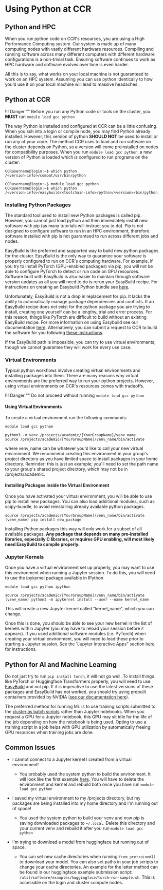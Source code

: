 # Using Python at CCR

## Python and HPC

When you run python code on CCR's resources, you are using a High Performance Computing system. Our system is made up of many computing nodes with vastly different hardware resources. Compiling and running software across many different computers with different hardware configurations is a non-trivial task. Ensuring software continues to work as HPC hardware and software evolves over time is even harder.

All this is to say, what works on your local machine is not guaranteed to work on an HPC system. Assuming you can use python identically to how you'd use it on your local machine will lead to massive headaches.

## Python at CCR

!!! Danger ""
    Before you run any Python code or tools on the cluster, you **MUST** run `module load gcc python`

The way Python is installed and configured at CCR can be a little confusing. When you ssh into a login or compile node, you may find Python already installed. However, this version of python **SHOULD NOT** be used to install or run any of your code. The method CCR uses to load and run software on the cluster depends on Python, so a version will come preinstalled on nodes for compatibility purposes. When you run `module load gcc python`, a new version of Python is loaded which _is_ configured to run programs on the cluster:

```
CCRusername@login:~$ which python
/<version-info>/compat/usr/bin/python 

CCRusername@login:~$ module load gcc python
CCRusername@login:~$ which python
/<version-info>/easybuild/<toolchain-info>/python/<version>/bin/python
```

### Installing Python Packages

The standard tool used to install new Python packages is called pip. However, you cannot just load python and then immediately install new software with pip (as many tutorials will instruct you to do). Pip is not designed to configure software to run in an HPC environment, therefore software installed with pip is not guaranteed to run across different jobs and nodes.

EasyBuild is the preferred and supported way to build new python packages for the cluster. EasyBuild is the only way to guarantee your software is properly configured to run on CCR's computing hardware. For example, if you try to install PyTorch (GPU-enabled packages) via pip, you will not be able to configure PyTorch to detect or run code on GPU resources. Software built with EasyBuild is also easier to maintain through software version updates as all you will need to do is rerun your EasyBuild recipe.  For instructions on creating an Easybuild Python bundle see [here](../software/modules.md#python).

Unfortunately, EasyBuild is not a drop in replacement for pip. It lacks the ability to automatically manage package dependencies and conflicts. If an EasyBuild recipe does not exist for the python package you are trying to install, creating one yourself can be a lengthy, trial and error process. For this reason, things like PyTorch are difficult to build without an existing EasyBuild recipe.  For more information on using Easybuild see our documentation [here](/howto/easybuild).  Alternatively, you can submit a request to CCR to build the software for you following [these instructions](../software/building.md#software-build-requests).  

If the EasyBuild path is impossible, you can try to use virtual environments, though we cannot guarantee they will work for every use case. 

### Virtual Environments

Typical python workflows involve creating virtual environments and installing packages into them. There are many reasons why virtual environments are the preferred way to run your python projects. However, using virtual environments on CCR's resources comes with tradeoffs.  

!!! Danger ""
    Do not proceed without running `module load gcc python`

#### Using Virtual Environments

To create a virtual environment run the following commands:

```
module load gcc python

python3 -m venv /projects/academic/[YourGroupName]/venv_name
source /projects/academic/[YourGroupName]/venv_name/bin/activate 
```

where venv_name can be whatever you'd like to call your new virtual environment. We recommend creating this environment in your group's project directory as you have limited space to install packages in your home directory. Reminder: this is just an example; you'll need to set the path name to your group's shared project directory, which may not be in /projects/academic.

#### Installing Packages inside the Virtual Environment

Once you have activated your virtual environment, you will be able to use pip to install new packages. You can also load additional modules, such as scipy-bundle, to avoid reinstalling already available python packages.
```
source /projects/academic/[YourGroupName]/venv_name/bin/activate
(venv_name) pip install new_package
```

Installing Python packages this way will only work for a subset of all available packages. **Any package that depends on many pre-installed libraries, especially C libraries, or requires GPU enabling, will most likely need EasyBuild to compile properly.**

### Jupyter Kernels

Once you have a virtual environment set up properly, you may want to use this environment when running a Jupyter session. To do this, you will need to use the ipykernel package available in IPython:

```
module load gcc python ipython

source /projects/academic/[YourGroupName]/venv_name/bin/activate
(venv_name) python3 -m ipykernel install --user --name kernel_name
```

This will create a new Jupyter kernel called "kernel_name", which you can change.  

Once this is done, you should be able to see your new kernel in the list of kernels within Jupyter (you may have to reload your session before it appears).  If you used additional software modules (i.e. PyTorch) when creating your virtual environment, you will need to load these prior to starting a Jupyter session.  See the "Jupyter Interactive Apps" section [here](../portals/ood.md#interactive-apps) for instructions.

## Python for AI and Machine Learning 

Do not just try to run `pip install torch`, it will not go well. To install things like PyTorch or Huggingface Transformers properly, you will need to use [EasyBuild](#installing-new-packages) and not pip. If it is imperative to use the latest versions of these packages and EasyBuild has not worked, you should try using prebuilt containers provided by NVIDIA ([see our documentation here](/howto/containerization)).

The preferred method for running ML is to use training scripts submitted to the [cluster as batch scripts](../hpc/jobs) rather than Jupyter notebooks. When you request a GPU for a Jupyter notebook, this GPU may sit idle for the life of the job depending on how the notebook is being used. Opting to use a training script in a job helps with GPU utilization by automatically freeing GPU resources when training jobs are done.

## Common Issues

- I cannot connect to a Jupyter kernel I created from a virtual environment!
    - You probably used the system python to build the environment. It will look like the first example [here](#python-at-ccr).  You will have to delete the environment and kernel and rebuild both once you have run `module load gcc python`

- I saved my virtual environment to my /projects directory, but my packages are being installed into my home directory and I'm running out of space!
    - You used the system python to build your venv and now pip is saving downloaded packages to `~/.local`. Delete this directory and your current venv and rebuild it after you run `module load gcc python`

- I'm trying to download a model from huggingface but running out of space.
    - You can set new cache directories when running `from_pretrained()` to download your model. You can also set paths in your job scripts to change your cache directories. An example for the latter method can be found in our huggingface example submission script: `/util/software/examples/huggingface/torch-run-sample.sh`.  This is accessible on the login and cluster compute nodes.
